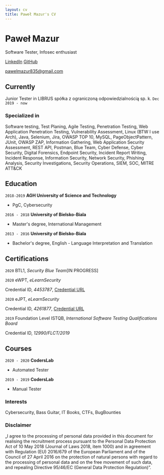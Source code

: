 ```yaml
---
layout: cv
title: Paweł Mazur's CV
---
```

# Paweł Mazur
Software Tester, Infosec enthusiast

[LinkedIn](https://www.linkedin.com/in/ppppapwel/)
[GitHub](https://github.com/zakibro/)

<div id="webaddress">
<a href="pawelmazur835@gmail.com">pawelmazur835@gmail.com</a>
</div>


## Currently

Junior Tester in LIBRUS spółka z ograniczoną odpowiedzialnością sp. k. 
`Dec 2019 - now`


### Specialized in

Software testing, Test Planing, Agile Testing, Penetration Testing, Web Application Penetration Testing, Vulnerability Assessment, Linux (BTW I use Arch),
Java, Selenium, Jira, OWASP TOP 10, MySQL, PageObjectPattern, JUnit, OWASP ZAP, Information Gathering, Web Application Security Assessment, REST API, Postman, Blue Team, Cyber Defense, Cyber Security, Digital Forensics, Endpoint Security, Incident Report Writing, Incident Response, Information Security, Network Security, Phishing Analysis, Security Investigations, Security Operations, SIEM, SOC, MITRE ATT&CK


## Education

`2018-2019`
__AGH University of Science and Technology__

- PgC, Cybersecurity

`2016 - 2018`
__University of Bielsko-Biala__

- Master's degree, International Management

`2013 - 2016`
__University of Bielsko-Biala__

- Bachelor's degree, English - Language Interpretation and Translation


## Certifications 
`2020`
BTL1, *Security Blue Team*[IN PROGRESS] 
     
`2020`
eWPT, *eLearnSecurity* 

Credential ID, *4453787*, [Credential URL](https://verified.elearnsecurity.com/certificates/ef9d42bb-05d4-4ff6-b2b3-ffe01b1a481a) 

`2020`
eJPT, *eLearnSecurity*

Credential ID, *4261877*, [Credential URL](https://verified.elearnsecurity.com/certificates/568eb024-2975-4a17-85ea-47461abadcc4)

`2019`
Foundation Level ISTQB, *International Software Testing Qualifications Board*

Credential ID, *12990/FLCT/2019*

## Courses

`2020 - 2020`
__CodersLab__

- Automated Tester

`2019 - 2019`
__CodersLab__

- Manual Tester

### Interests

Cybersecurity, Bass Guitar, IT Books, CTFs, BugBounties

### Disclaimer

„I agree to the processing of personal data provided in this document for realising the recruitment process pursuant to the Personal Data Protection Act of 10 May 2018 (Journal of Laws 2018, item 1000) and in agreement with Regulation (EU) 2016/679 of the European Parliament and of the Council of 27 April 2016 on the protection of natural persons with regard to the processing of personal data and on the free movement of such data, and repealing Directive 95/46/EC (General Data Protection Regulation)”.

<!-- ### Footer

Last updated: Nov 2020 -->


